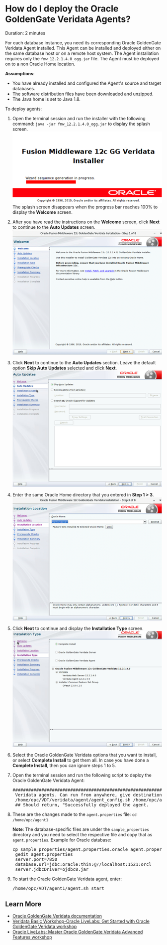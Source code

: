 # How do I deploy the Oracle GoldenGate Veridata Agents?


Duration: 2 minutes

For each database instance, you need its corresponding Oracle GoldenGate Veridata Agent installed.
This Agent can be installed and deployed either on the same database host or on a remote host system. The Agent installation requires only the `fmw_12.2.1.4.0_ogg.jar` file. The Agent must be deployed on to a non Oracle Home location.

**Assumptions**:
* You have already installed and configured the Agent's source and target databases.
* The software distribution files have been downloaded and unzipped.
* The Java home is set to Java 1.8.

To deploy agents:
1. Open the terminal session and run the installer with the following command: `java -jar fmw_12.2.1.4.0_ogg.jar` to display the splash screen.
    ![Veridata Installation Splash screen](./images/veridatainstall-welcome-splash.png " ")
    The splash screen disappears when the progress bar reaches 100% to display the **Welcome** screen.
2. After you have read the instructions on the **Welcome** screen, click **Next** to continue to the **Auto Updates** screen.
    ![Welcome screen](./images/veridatainstall-welcome.png " ")
3. Click **Next** to continue to the **Auto Updates** section. Leave the default option **Skip Auto Updates** selected and click **Next**.
    ![Auto Updates](./images/veridatainstall-autoupdates.png " ")
4. Enter the same Oracle Home directory that you entered in **Step 1 > 3**.
    ![Installation Location](./images/veridatainstall-installlocation.png " ")
5. Click **Next** to continue and display the **Installation Type** screen.
    ![Installation Type](./images/veridatainstall-installtype.png " ")

6. Select the Oracle GoldenGate Veridata options that you want to install, or select **Complete Install** to get them all.
In case you have done a **Complete Install**, then you can ignore steps 1 to 5.

7. Open the terminal session and run the following script to deploy the Oracle GoldenGate Veridata Agent:
    <pre>###########################################################
    Veridata agents. Can run from anywhere, give destination as argument.
    /home/opc/VDT/veridata/agent/agent_config.sh /home/opc/agent1
    ## Should return, "Successfully deployed the agent. </pre>

8. These are the changes made to the `agent.properties` file: `cd /home/opc/agent1`

    **Note**: The database-specific files are under the `sample_properties` directory and you need to select the respective file and copy that as `agent.properties`.
    Example for Oracle database:

    <pre>cp sample_properties/agent.properties.oracle agent.properties
    gedit agent.properties
    server.port=7850
    database.url=jdbc:oracle:thin:@//localhost:1521:orcl
    server.jdbcDriver=ojdbc8.jar</pre>

9. To start the Oracle GoldenGate Veridata agent, enter:

    <pre>/home/opc/VDT/agent1/agent.sh start</pre>


## Learn More

* [Oracle GoldenGate Veridata documentation](https://docs.oracle.com/en/middleware/goldengate/veridata/12.2.1.4/index.html)
* [Veridata Basic Workshop-Oracle LiveLabs: Get Started with Oracle GoldenGate Veridata workshop](https://apexapps.oracle.com/pls/apex/dbpm/r/livelabs/view-workshop?wid=833)
* [Oracle LiveLabs: Master Oracle GoldenGate Veridata Advanced Features workshop](https://apexapps.oracle.com/pls/apex/dbpm/r/livelabs/view-workshop?wid=913)
